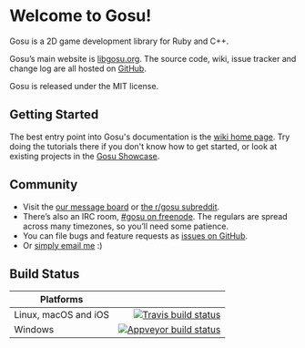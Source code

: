 Welcome to Gosu!
================

Gosu is a 2D game development library for Ruby and C++.

Gosu’s main website is [libgosu.org](https://www.libgosu.org/).
The source code, wiki, issue tracker and change log are all hosted on [GitHub](https://github.com/gosu/gosu).

Gosu is released under the MIT license.

Getting Started
---------------

The best entry point into Gosu's documentation is the [wiki home page](https://github.com/gosu/gosu/wiki).
Try doing the tutorials there if you don't know how to get started,
or look at existing projects in the [Gosu Showcase](https://www.libgosu.org/cgi-bin/mwf/board_show.pl?bid=2).

Community
---------

- Visit the [our message board](https://www.libgosu.org/cgi-bin/mwf/forum.pl) or [the r/gosu subreddit](https://reddit.com/r/gosu).
- There’s also an IRC room, [#gosu on freenode](https://webchat.freenode.net/?channels=gosu). The regulars are spread across many timezones, so you’ll need some patience.
- You can file bugs and feature requests as [issues on GitHub](https://github.com/gosu/gosu/issues).
- Or [simply email me](mailto:julian@raschke.de) :)

Build Status
------------

Platforms| 
---|---:
Linux, macOS and iOS|[![Travis build status](https://travis-ci.org/gosu/gosu.svg?branch=master)](https://travis-ci.org/gosu/gosu)
Windows|[![Appveyor build status](https://ci.appveyor.com/api/projects/status/v0liohs47jono1eq?svg=true)](https://ci.appveyor.com/project/gosu-ci/gosu)
